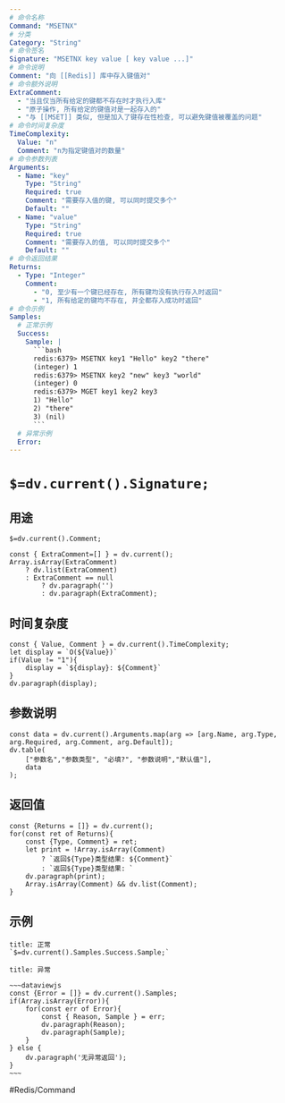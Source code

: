 ```yaml
---
# 命令名称
Command: "MSETNX"
# 分类
Category: "String"
# 命令签名
Signature: "MSETNX key value [ key value ...]"
# 命令说明
Comment: "向 [[Redis]] 库中存入键值对"
# 命令额外说明
ExtraComment:
  - "当且仅当所有给定的键都不存在时才执行入库"
  - "原子操作, 所有给定的键值对是一起存入的"
  - "与 [[MSET]] 类似, 但是加入了键存在性检查, 可以避免键值被覆盖的问题"
# 命令时间复杂度
TimeComplexity:
  Value: "n"
  Comment: "n为指定键值对的数量"
# 命令参数列表
Arguments:
  - Name: "key"
    Type: "String"
    Required: true
    Comment: "需要存入值的键, 可以同时提交多个"
    Default: ""
  - Name: "value"
    Type: "String"
    Required: true
    Comment: "需要存入的值, 可以同时提交多个"
    Default: ""
# 命令返回结果
Returns:
  - Type: "Integer"
    Comment:
      - "0, 至少有一个键已经存在, 所有键均没有执行存入时返回"
      - "1, 所有给定的键均不存在, 并全都存入成功时返回"
# 命令示例
Samples:
  # 正常示例
  Success:
    Sample: |
      ```bash
      redis:6379> MSETNX key1 "Hello" key2 "there"
      (integer) 1
      redis:6379> MSETNX key2 "new" key3 "world"
      (integer) 0
      redis:6379> MGET key1 key2 key3
      1) "Hello"
      2) "there"
      3) (nil)
      ```
  # 异常示例
  Error:
---
```


# `$=dv.current().Signature;`

## 用途
`$=dv.current().Comment;`

```dataviewjs
const { ExtraComment=[] } = dv.current();
Array.isArray(ExtraComment) 
	? dv.list(ExtraComment) 
	: ExtraComment == null 
		? dv.paragraph('') 
		: dv.paragraph(ExtraComment);
```

## 时间复杂度
```dataviewjs
const { Value, Comment } = dv.current().TimeComplexity;
let display = `O(${Value})`
if(Value != "1"){
	display = `${display}: ${Comment}`
}
dv.paragraph(display);
```

## 参数说明
```dataviewjs
const data = dv.current().Arguments.map(arg => [arg.Name, arg.Type, arg.Required, arg.Comment, arg.Default]);
dv.table(
	["参数名","参数类型", "必填?", "参数说明","默认值"],
	data
);
```

## 返回值
```dataviewjs
const {Returns = []} = dv.current();
for(const ret of Returns){
	const {Type, Comment} = ret;
	let print = !Array.isArray(Comment) 
		? `返回${Type}类型结果: ${Comment}`
		: `返回${Type}类型结果: `
	dv.paragraph(print);
	Array.isArray(Comment) && dv.list(Comment);
}
```

## 示例
```ad-success
title: 正常
`$=dv.current().Samples.Success.Sample;`
```

```ad-danger
title: 异常

~~~dataviewjs
const {Error = []} = dv.current().Samples;
if(Array.isArray(Error)){
	for(const err of Error){
		const { Reason, Sample } = err;
		dv.paragraph(Reason);
		dv.paragraph(Sample);
	}
} else {
	dv.paragraph('无异常返回');
}
~~~

```

#Redis/Command 